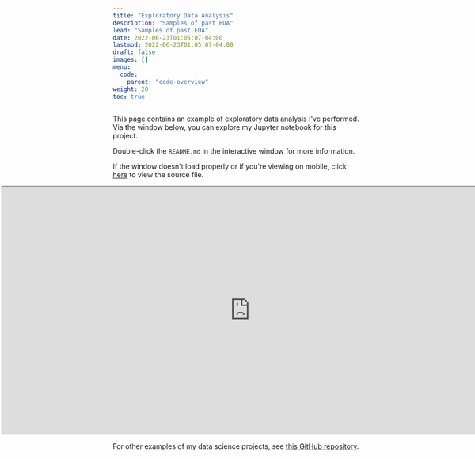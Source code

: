 ```yaml
---
title: "Exploratory Data Analysis"
description: "Samples of past EDA"
lead: "Samples of past EDA"
date: 2022-06-23T01:05:07-04:00
lastmod: 2022-06-23T01:05:07-04:00
draft: false
images: []
menu:
  code:
    parent: "code-overview"
weight: 20
toc: true
---
```


This page contains an example of exploratory data analysis I've performed. Via the window below, you can explore my Jupyter notebook for this project.

Double-click the `README.md` in the interactive window for more information.

If the window doesn't load properly or if you're viewing on mobile, click [here](https://github.com/redsoxfan0219/dataquest_projects/blob/main/Analysis%20of%20Interstate%20Traffic%20Data.ipynb) to view the source file.

<iframe
  style="position:relative;right:225px;"
  src="https://redsoxfan0219.github.io/jupyterdemo/lab/index.html"
  width="1000px"
  height="500px"
>
</iframe>

For other examples of my data science projects, see [this GitHub repository](https://github.com/redsoxfan0219/dataquest_projects).
